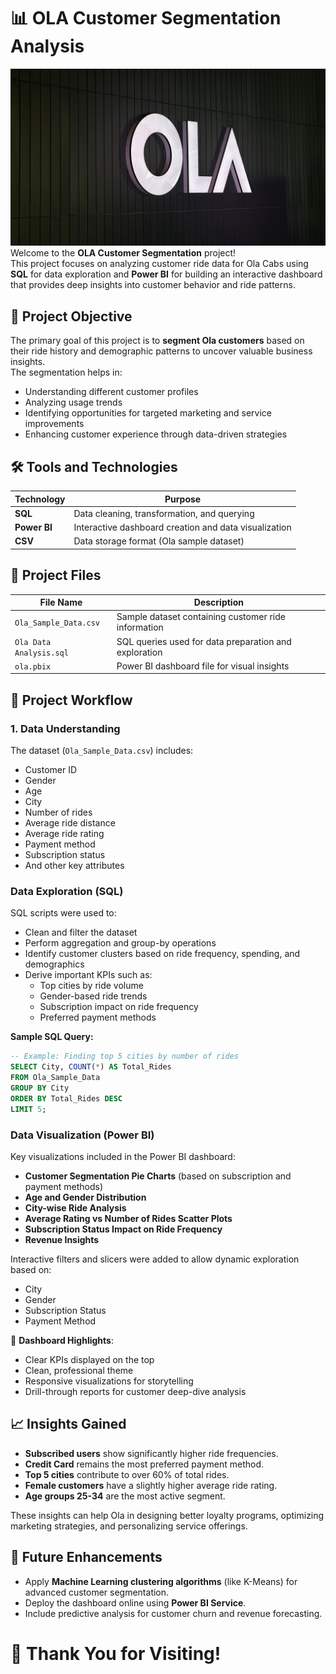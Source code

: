 # 📊 OLA Customer Segmentation Analysis
![ola png](https://github.com/saicharannetha/OLA-customer-segmentation-analysis/blob/main/ola%20png.jpg)
Welcome to the **OLA Customer Segmentation** project!  
This project focuses on analyzing customer ride data for Ola Cabs using **SQL** for data exploration and **Power BI** for building an interactive dashboard that provides deep insights into customer behavior and ride patterns.



## 🚀 Project Objective

The primary goal of this project is to **segment Ola customers** based on their ride history and demographic patterns to uncover valuable business insights.  
The segmentation helps in:

- Understanding different customer profiles
- Analyzing usage trends
- Identifying opportunities for targeted marketing and service improvements
- Enhancing customer experience through data-driven strategies



## 🛠️ Tools and Technologies

| Technology   | Purpose                            |
|--------------|------------------------------------|
| **SQL**      | Data cleaning, transformation, and querying |
| **Power BI** | Interactive dashboard creation and data visualization |
| **CSV**      | Data storage format (Ola sample dataset) |



## 📂 Project Files

| File Name                   | Description |
|------------------------------|-------------|
| `Ola_Sample_Data.csv`         | Sample dataset containing customer ride information |
| `Ola Data Analysis.sql`       | SQL queries used for data preparation and exploration |
| `ola.pbix`                    | Power BI dashboard file for visual insights |



## 🧩 Project Workflow

### 1. Data Understanding

The dataset (`Ola_Sample_Data.csv`) includes:

- Customer ID
- Gender
- Age
- City
- Number of rides
- Average ride distance
- Average ride rating
- Payment method
- Subscription status
- And other key attributes



###  Data Exploration (SQL)

SQL scripts were used to:

- Clean and filter the dataset
- Perform aggregation and group-by operations
- Identify customer clusters based on ride frequency, spending, and demographics
- Derive important KPIs such as:
  - Top cities by ride volume
  - Gender-based ride trends
  - Subscription impact on ride frequency
  - Preferred payment methods

**Sample SQL Query:**

```sql
-- Example: Finding top 5 cities by number of rides
SELECT City, COUNT(*) AS Total_Rides
FROM Ola_Sample_Data
GROUP BY City
ORDER BY Total_Rides DESC
LIMIT 5;
```

###  Data Visualization (Power BI)

Key visualizations included in the Power BI dashboard:

- **Customer Segmentation Pie Charts** (based on subscription and payment methods)
- **Age and Gender Distribution**
- **City-wise Ride Analysis**
- **Average Rating vs Number of Rides Scatter Plots**
- **Subscription Status Impact on Ride Frequency**
- **Revenue Insights**

Interactive filters and slicers were added to allow dynamic exploration based on:

- City
- Gender
- Subscription Status
- Payment Method



🚀 **Dashboard Highlights**:

- Clear KPIs displayed on the top
- Clean, professional theme
- Responsive visualizations for storytelling
- Drill-through reports for customer deep-dive analysis



## 📈 Insights Gained

- **Subscribed users** show significantly higher ride frequencies.
- **Credit Card** remains the most preferred payment method.
- **Top 5 cities** contribute to over 60% of total rides.
- **Female customers** have a slightly higher average ride rating.
- **Age groups 25-34** are the most active segment.

These insights can help Ola in designing better loyalty programs, optimizing marketing strategies, and personalizing service offerings.





## 📜 Future Enhancements

- Apply **Machine Learning clustering algorithms** (like K-Means) for advanced customer segmentation.
- Deploy the dashboard online using **Power BI Service**.
- Include predictive analysis for customer churn and revenue forecasting.





# 🏁 Thank You for Visiting!
